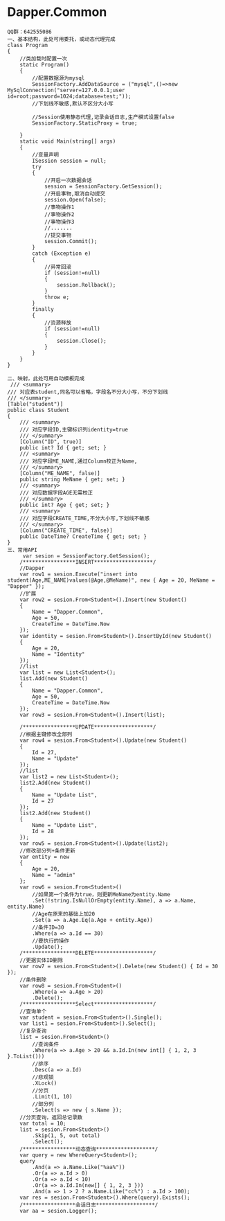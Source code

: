 # Dapper.Common


    QQ群：642555086
    一、基本结构，此处可用委托，或动态代理完成
    class Program
    {
        //类加载时配置一次
        static Program()
        {
            //配置数据源为mysql
            SessionFactory.AddDataSource = ("mysql",()=>new MySqlConnection("server=127.0.0.1;user id=root;password=1024;database=test;"));
            //下划线不敏感,默认不区分大小写
           
            //Session使用静态代理,记录会话日志,生产模式设置false
            SessionFactory.StaticProxy = true;

        }
        static void Main(string[] args)
        {
            //变量声明
            ISession session = null;
            try
            {
                //开启一次数据会话
                session = SessionFactory.GetSession();
                //开启事物,取消自动提交
                session.Open(false);
                //事物操作1
                //事物操作2
                //事物操作3
                //.......
                //提交事物
                session.Commit();
            }
            catch (Exception e)
            {
                //异常回滚
                if (session!=null)
                {
                    session.Rollback();
                }
                throw e;
            }
            finally
            {
                //资源释放
                if (session!=null)
                {
                    session.Close();
                }
            }
        }
    }
    
    二、映射，此处可用自动模板完成
     /// <summary>
    /// 对应表student,同名可以省略，字段名不分大小写，不分下划线
    /// </summary>
    [Table("student")]
    public class Student
    {
        /// <summary>
        /// 对应字段ID,主键标识列identity=true
        /// </summary>
        [Column("ID", true)]
        public int? Id { get; set; }
        /// <summary>
        /// 对应字段ME_NAME,通过Column校正为Name,
        /// </summary>
        [Column("ME_NAME", false)]
        public string MeName { get; set; }
        /// <summary>
        /// 对应数据字段AGE无需校正
        /// </summary>
        public int? Age { get; set; }
        /// <summary>
        /// 对应字段CREATE_TIME,不分大小写,下划线不敏感
        /// </summary>
        [Column("CREATE_TIME", false)]
        public DateTime? CreateTime { get; set; }
    }
    三、常用API
         var sesion = SessionFactory.GetSession();
        /*****************INSERT*******************/
        //Dapper
        var row1 = sesion.Execute("insert into student(Age,ME_NAME)values(@Age,@MeName)", new { Age = 20, MeName = "Dapper" });
        //扩展
        var row2 = sesion.From<Student>().Insert(new Student()
        {
            Name = "Dapper.Common",
            Age = 50,
            CreateTime = DateTime.Now
        });
        var identity = sesion.From<Student>().InsertById(new Student()
        {
            Age = 20,
            Name = "Identity"
        });
        //list
        var list = new List<Student>();
        list.Add(new Student()
        {
            Name = "Dapper.Common",
            Age = 50,
            CreateTime = DateTime.Now
        });
        var row3 = sesion.From<Student>().Insert(list);

        /*****************UPDATE*******************/
        //根据主键修改全部列
        var row4 = sesion.From<Student>().Update(new Student()
        {
            Id = 27,
            Name = "Update"
        });
        //list
        var list2 = new List<Student>();
        list2.Add(new Student()
        {
            Name = "Update List",
            Id = 27
        });
        list2.Add(new Student()
        {
            Name = "Update List",
            Id = 28
        });
        var row5 = sesion.From<Student>().Update(list2);
        //修改部分列+条件更新
        var entity = new
        {
            Age = 20,
            Name = "admin"
        };
        var row6 = sesion.From<Student>()
            //如果第一个条件为true，则更新MeName为entity.Name
            .Set(!string.IsNullOrEmpty(entity.Name), a => a.Name, entity.Name)
            //Age在原来的基础上加20
            .Set(a => a.Age.Eq(a.Age + entity.Age))
            //条件ID=30
            .Where(a => a.Id == 30)
            //要执行的操作
            .Update();
        /*****************DELETE*******************/
        //更据实体ID删除
        var row7 = sesion.From<Student>().Delete(new Student() { Id = 30 });
        //条件删除
        var row8 = sesion.From<Student>()
            .Where(a => a.Age > 20)
            .Delete();
        /*****************Select*******************/
        //查询单个
        var student = sesion.From<Student>().Single();
        var list1 = sesion.From<Student>().Select();
        //复杂查询
        list = sesion.From<Student>()
            //查询条件
            .Where(a => a.Age > 20 && a.Id.In(new int[] { 1, 2, 3 }.ToList()))
            //排序
            .Desc(a => a.Id)
            //悲观锁
            .XLock()
            //分页
            .Limit(1, 10)
            //部分列
            .Select(s => new { s.Name });
        //分页查询，返回总记录数
        var total = 10;
        list = sesion.From<Student>()
            .Skip(1, 5, out total)
            .Select();
        /*****************动态查询*******************/
        var query = new WhereQuery<Student>();
        query
            .And(a => a.Name.Like("%aa%"))
            .Or(a => a.Id > 0)
            .Or(a => a.Id < 10)
            .Or(a => a.Id.In(new[] { 1, 2, 3 }))
            .And(a => 1 > 2 ? a.Name.Like("cc%") : a.Id > 100);
        var res = sesion.From<Student>().Where(query).Exists();
        /*****************会话日志*******************/
        var aa = sesion.Logger();

